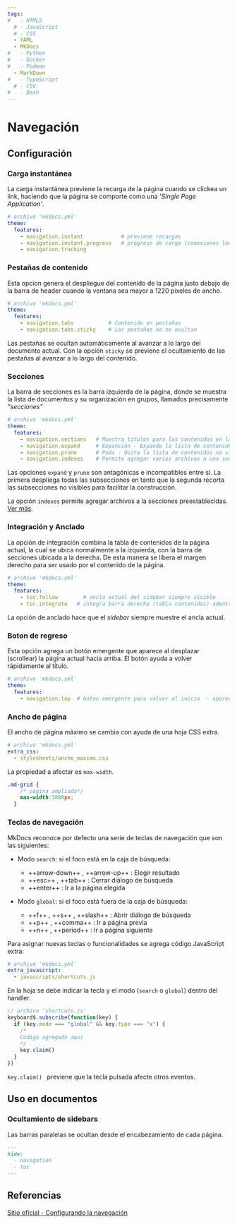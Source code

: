```yaml
---
tags:
#   - HTML5
  # - JavaScript
  # - CSS
  - YAML
  - MkDocs
#   - Python
#   - Docker
#   - Podman
  - MarkDown
#   - TypeScript
  # - CSV
#   - Bash
---
```



# Navegación

## Configuración

### Carga instantánea


La carga instantánea previene la recarga de la página cuando se clickea un link, haciendo que la página se comporte como una *'Single Page Application'*.


```yaml title="Carga de páginas"
# archivo 'mkdocs.yml'
theme:
  features:
    - navigation.instant            # previene recargas
    - navigation.instant.progress   # progreso de carga (conexiones lentas)
    - navigation.tracking
```



### Pestañas de contenido

Esta opcion genera el despliegue del contenido de la página justo debajo de la barra de header cuando la ventana sea mayor a 1220 pixeles de ancho.



```yaml title="Pestañas"
# archivo 'mkdocs.yml'
theme:
  features:
    - navigation.tabs           # Contenido en pestañas
    - navigation.tabs.sticky    # Las pestañas no se ocultan
```

Las pestañas se ocultan automáticamente al avanzar a lo largo del documento actual. Con la opción `sticky` se previene el ocultamiento de las pestañas al avanzar a lo largo del contenido. 


### Secciones

La barra de secciones es la barra izquierda de la página, donde se muestra la lista de documentos y su organización en grupos, llamados precisamente *"secciones"*


```yaml title=""
# archivo 'mkdocs.yml'
theme:
  features:
    - navigation.sections   # Muestra títulos para los contenidos en la barra izquierda
    - navigation.expand     # Expansión - Expande la lista de contenidos por defecto
    - navigation.prune      # Poda - Quita la lista de contenidos no visibles
    - navigation.indexes    # Permite agregar varios archivos a una sección
```

Las opciones `expand` y `prune` son antagónicas e incompatibles entre sí. La primera despliega todas las subsecciones en tanto que la segunda recorta las subsecciones no visibles para facilitar la construcción.

La opción `indexes` permite agregar archivos a la secciones preestablecidas. [Ver más](https://squidfunk.github.io/mkdocs-material/setup/setting-up-navigation/#section-index-pages-with-section-index-pages).


### Integración y Anclado

La opción de integración combina la tabla de contenidos de la página actual, la cual se ubica normalmente a la izquierda, con la barra de secciones ubicada a la derecha. De esta manera se libera el margen derecho para ser usado por el contenido de la página.

```yaml title="Integración y anclado"
# archivo 'mkdocs.yml'
theme:
  features:
    - toc.follow        # ancla actual del sidebar siempre visible
    - toc.integrate   # integra barra derecha (tabla contenidos) adentro de la izquierda (secciones)
```

La opción de anclado hace que el *sidebar* siempre muestre el ancla actual.



### Boton de regreso

Esta opción agrega un botón emergente que aparece al desplazar (scrollear) la página actual hacia arriba. El botón ayuda a volver rápidamente al título.


```yaml title="Botón de regreso"
# archivo 'mkdocs.yml'
theme:
  features:
    - navigation.top  # boton emergente para volver al inicio  - aparece al intentar subir con el scroll

```



### Ancho de página

El ancho de página máximo se cambia con ayuda de una hoja CSS extra. 

```yaml title="Hoja CSS extra"
# archivo 'mkdocs.yml'
extra_css:
  - stylesheets/ancho_maximo.css
```

La propiedad a afectar es `max-width`.

```css title="Cambio de ancho máximo"
.md-grid {  
    /* página ampliada*/
    max-width:1800px;   
  }
```

### Teclas de navegación

MkDocs reconoce por defecto una serie de teclas de navegación que son las siguientes:

- Modo `search`: si el foco está en la caja de búsqueda:
    - ++arrow-down++ , ++arrow-up++ : Elegir resultado
    - ++esc++ , ++tab++ : Cerrar diálogo de búsqueda
    - ++enter++ : Ir a la página elegida

- Modo `global`: si el foco está fuera de la caja de búsqueda: 
    - ++f++ , ++s++ , ++slash++ : Abrir diálogo de búsqueda
    - ++p++ , ++comma++ : Ir a página previa
    - ++n++ , ++period++ : Ir a página siguiente



Para asignar nuevas teclas o funcionalidades se agrega código JavaScript extra:

```yaml title="Hoja JavaScript extra"
# archivo 'mkdocs.yml'
extra_javascript:
  - javascripts/shortcuts.js
```

En la hoja se debe indicar la tecla y el modo (`search` o `global`) dentro del handler.


``` js title="Handler para tecla X"
// archivo 'shortcuts.js'
keyboard$.subscribe(function(key) {
  if (key.mode === "global" && key.type === "x") {
    /* 
    Código agregado aquí
    */
    key.claim() 
  }
})

```
`key.claim() ` previene que la tecla pulsada afecte otros eventos.



## Uso en documentos

### Ocultamiento de sidebars


Las barras paralelas se ocultan desde el encabezamiento de cada página.

```md   title="Ocultamiento de barras laterales"
---
hide:
  - navigation
  - toc
---
```





## Referencias

[Sitio oficial - Configurando la navegación](https://squidfunk.github.io/mkdocs-material/setup/setting-up-navigation)